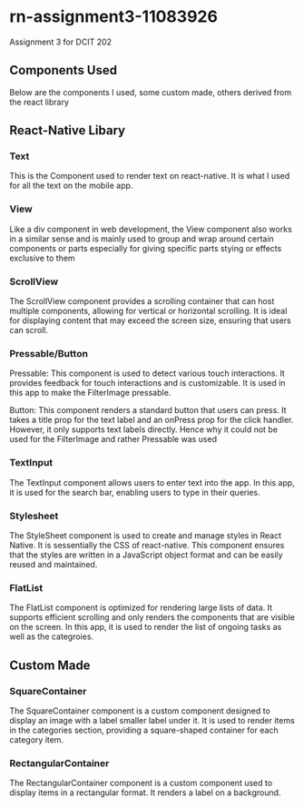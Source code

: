# rn-assignment3-11083926
Assignment 3 for DCIT 202

## Components Used
Below are the components I used, some custom made, others derived from the react library

## React-Native Libary
### Text
This is the Component used to render text on react-native. It is what I used for all the text on the mobile app.

### View
Like a div component in web development, the View component also works in a similar sense and is mainly used to group and wrap around certain components or parts especially for giving specific parts stying or effects exclusive to them

### ScrollView
The ScrollView component provides a scrolling container that can host multiple components, allowing for vertical or horizontal scrolling. It is ideal for displaying content that may exceed the screen size, ensuring that users can scroll.

### Pressable/Button
Pressable: This component is used to detect various touch interactions. It provides feedback for touch interactions and is customizable. It is used in this app to make the FilterImage pressable.

Button: This component renders a standard button that users can press. It takes a title prop for the text label and an onPress prop for the click handler. However, it only supports text labels directly. Hence why it could not be used for the FilterImage and rather Pressable was used

### TextInput
The TextInput component allows users to enter text into the app. In this app, it is used for the search bar, enabling users to type in their queries.

### Stylesheet
The StyleSheet component is used to create and manage styles in React Native. It is sessentially the CSS of react-native. This component ensures that the styles are written in a JavaScript object format and can be easily reused and maintained.

### FlatList
The FlatList component is optimized for rendering large lists of data. It supports efficient scrolling and only renders the components that are visible on the screen. In this app, it is used to render the list of ongoing tasks as well as the categroies.

## Custom Made
### SquareContainer
The SquareContainer component is a custom component designed to display an image with a label smaller label under it. It is used to render items in the categories section, providing a square-shaped container for each category item.

### RectangularContainer
The RectangularContainer component is a custom component used to display items in a rectangular format. It renders a label on a background.